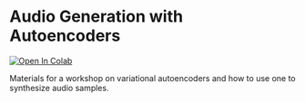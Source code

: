 # Audio Generation with Autoencoders

[![Open In Colab](https://colab.research.google.com/assets/colab-badge.svg)](https://colab.research.google.com/github/allanpichardo/audio-generation-autoencoder/blob/main/Audio_Generation_with_Autoencoders.ipynb)

Materials for a workshop on variational autoencoders and how to use one to synthesize audio samples.